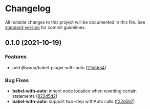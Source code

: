 # Changelog

All notable changes to this project will be documented in this file. See [standard-version](https://github.com/conventional-changelog/standard-version) for commit guidelines.

## 0.1.0 (2021-10-19)


### Features

* add @wana/babel-plugin-with-auto ([21b5554](https://github.com/alloc/wana/commit/21b5554a5520a30c8fe564888a11dc8b6ca7ee0c))


### Bug Fixes

* **babel-with-auto:** inherit node location when rewriting certain statements ([822d5d2](https://github.com/alloc/wana/commit/822d5d2613321f08bdb366bd393e003df47cab5f))
* **babel-with-auto:** support two-step withAuto calls ([f22d597](https://github.com/alloc/wana/commit/f22d5979bbfc17462acc14c59323515aabf8adfe))
